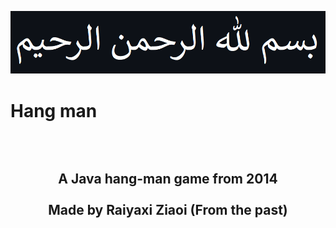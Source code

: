 <img src="https://raw.githubusercontent.com/Raiyaxi-Ziaoi/Resources/main/bismillah.png?token=GHSAT0AAAAAABXCMKG533RUMQ4V6F5TPBJWYYH3CRQ
"></img>

# Hang man

<div align="center"><h2><br/><br/>
    A Java hang-man game from 2014<br/><br/>Made by Raiyaxi Ziaoi (From the past)
</h2></div>
<br>
